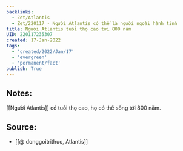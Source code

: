 ```yaml
---
backlinks:
  - Zet/Atlantis
  - Zet/220117 - Người Atlantis có thể là người ngoài hành tinh
title: Người Atlantis tuổi thọ cao tới 800 năm
UID: 220117235307
created: 17-Jan-2022
tags:
  - 'created/2022/Jan/17'
  - 'evergreen'
  - 'permanent/fact'
publish: True
---
```

## Notes:
[[Người Atlantis]] có tuổi thọ cao, họ có thể sống tới 800 năm.

## Source:
- [[@ donggoitrithuc, Atlantis]]


